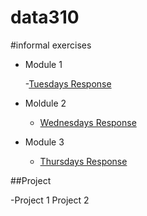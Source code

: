 # data310

#informal exercises
- Module 1

    -[Tuesdays Response](01tuesdayresponse.md)

- Moldule 2
    - [Wednesdays Response](wednesday07response.md)
  
- Module 3
    - [Thursdays Response](writeup01.md)



##Project

-Project 1
Project 2